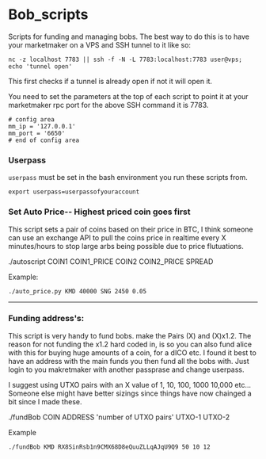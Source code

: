 # Bob_scripts
Scripts for funding and managing bobs.
The best way to do this is to have your marketmaker on a VPS and SSH tunnel to it like so: 

`nc -z localhost 7783 || ssh -f -N -L 7783:localhost:7783 user@vps; echo 'tunnel open'`

This first checks if a tunnel is already open if not it will open it. 

You need to set the parameters at the top of each script to point it at your marketmaker rpc port for the above SSH command it is 7783.
```
# config area
mm_ip = '127.0.0.1'
mm_port = '6650'
# end of config area
```

### Userpass
`userpass` must be set in the bash environment you run these scripts from. 

`export userpass=userpassofyouraccount`

### Set Auto Price-- Highest priced coin goes first
This script sets a pair of coins based on their price in BTC, I think someone can use an exchange API to pull the coins price in realtime every X minutes/hours to stop large arbs being possible due to price flutuations.

./autoscript COIN1 COIN1_PRICE COIN2 COIN2_PRICE SPREAD

Example:

`./auto_price.py KMD 40000 SNG 2450 0.05`

-------------------------------------------------
### Funding address's:

This script is very handy to fund bobs. make the Pairs (X) and (X)x1.2. The reason for not funding the x1.2 hard coded in, is so you can also fund alice with this for buying huge amounts of a coin, for a dICO etc. I found it best to have an address with the main funds you then fund all the bobs with. Just login to you makretmaker with another passprase and change userpass.

I suggest using UTXO pairs with an X value of 1, 10, 100, 1000 10,000 etc... Someone else might have better sizings since things have now chainged a bit since I made these.

./fundBob COIN ADDRESS 'number of UTXO pairs' UTXO-1 UTXO-2

Example

`./fundBob KMD RX8SinRsb1n9CMX68D8eQuuZLLqAJqU9Q9 50 10 12`

